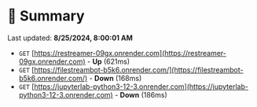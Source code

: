 # 📖 Summary
Last updated: **8/25/2024, 8:00:01 AM**

- `GET` [https://restreamer-09gx.onrender.com](https://restreamer-09gx.onrender.com) - **Up** (621ms)
- `GET` [https://filestreambot-b5k6.onrender.com/](https://filestreambot-b5k6.onrender.com/) - **Down** (168ms)
- `GET` [https://jupyterlab-python3-12-3.onrender.com](https://jupyterlab-python3-12-3.onrender.com) - **Down** (186ms)
